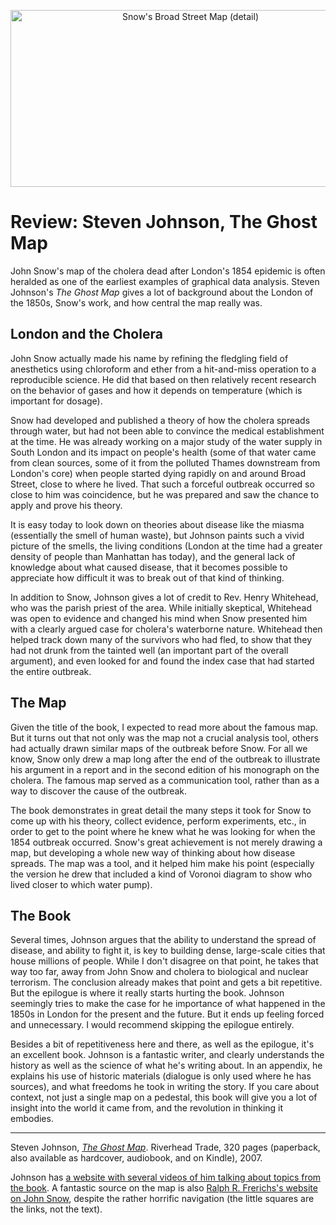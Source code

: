 <p align="center"><img src="https://media.eagereyes.org/media/2010/broadstreetmap.png" alt="Snow's Broad Street Map (detail)" width="560" height="283" /></p>

# Review: Steven Johnson, The Ghost Map

John Snow's map of the cholera dead after London's 1854 epidemic is often heralded as one of the earliest examples of graphical data analysis. Steven Johnson's <em>The Ghost Map</em> gives a lot of background about the London of the 1850s, Snow's work, and how central the map really was.

## London and the Cholera

John Snow actually made his name by refining the fledgling field of anesthetics using chloroform and ether from a hit-and-miss operation to a reproducible science. He did that based on then relatively recent research on the behavior of gases and how it depends on temperature (which is important for dosage).

Snow had developed and published a theory of how the cholera spreads through water, but had not been able to convince the medical establishment at the time. He was already working on a major study of the water supply in South London and its impact on people's health (some of that water came from clean sources, some of it from the polluted Thames downstream from London's core) when people started dying rapidly on and around Broad Street, close to where he lived. That such a forceful outbreak occurred so close to him was coincidence, but he was prepared and saw the chance to apply and prove his theory.

It is easy today to look down on theories about disease like the miasma (essentially the smell of human waste), but Johnson paints such a vivid picture of the smells, the living conditions (London at the time had a greater density of people than Manhattan has today), and the general lack of knowledge about what caused disease, that it becomes possible to appreciate how difficult it was to break out of that kind of thinking.

In addition to Snow, Johnson gives a lot of credit to Rev. Henry Whitehead, who was the parish priest of the area. While initially skeptical, Whitehead was open to evidence and changed his mind when Snow presented him with a clearly argued case for cholera's waterborne nature. Whitehead then helped track down many of the survivors who had fled, to show that they had not drunk from the tainted well (an important part of the overall argument), and even looked for and found the index case that had started the entire outbreak.

## The Map

Given the title of the book, I expected to read more about the famous map. But it turns out that not only was the map not a crucial analysis tool, others had actually drawn similar maps of the outbreak before Snow. For all we know, Snow only drew a map long after the end of the outbreak to illustrate his argument in a report and in the second edition of his monograph on the cholera. The famous map served as a communication tool, rather than as a way to discover the cause of the outbreak.

The book demonstrates in great detail the many steps it took for Snow to come up with his theory, collect evidence, perform experiments, etc., in order to get to the point where he knew what he was looking for when the 1854 outbreak occurred. Snow's great achievement is not merely drawing a map, but developing a whole new way of thinking about how disease spreads. The map was a tool, and it helped him make his point (especially the version he drew that included a kind of Voronoi diagram to show who lived closer to which water pump).

## The Book

Several times, Johnson argues that the ability to understand the spread of disease, and ability to fight it, is key to building dense, large-scale cities that house millions of people. While I don't disagree on that point, he takes that way too far, away from John Snow and cholera to biological and nuclear terrorism. The conclusion already makes that point and gets a bit repetitive. But the epilogue is where it really starts hurting the book. Johnson seemingly tries to make the case for he importance of what happened in the 1850s in London for the present and the future. But it ends up feeling forced and unnecessary. I would recommend skipping the epilogue entirely.

Besides a bit of repetitiveness here and there, as well as the epilogue, it's an excellent book. Johnson is a fantastic writer, and clearly understands the history as well as the science of what he's writing about. In an appendix, he explains his use of historic materials (dialogue is only used where he has sources), and what freedoms he took in writing the story. If you care about context, not just a single map on a pedestal, this book will give you a lot of insight into the world it came from, and the revolution in thinking it embodies.

<hr />

Steven Johnson, <em><a href="http://www.amazon.com/Ghost-Map-Londons-Terrifying-Epidemic/dp/1594482691/" target="_blank">The Ghost Map</a></em>. Riverhead Trade, 320 pages (paperback, also available as hardcover, audiobook, and on Kindle), 2007.

Johnson has <a href="http://www.theghostmap.com/" target="_blank">a website with several videos of him talking about topics from the book</a>. A fantastic source on the map is also <a href="http://www.ph.ucla.edu/epi/snow.html" target="_blank">Ralph R. Frerichs's website on John Snow</a>, despite the rather horrific navigation (the little squares are the links, not the text).
